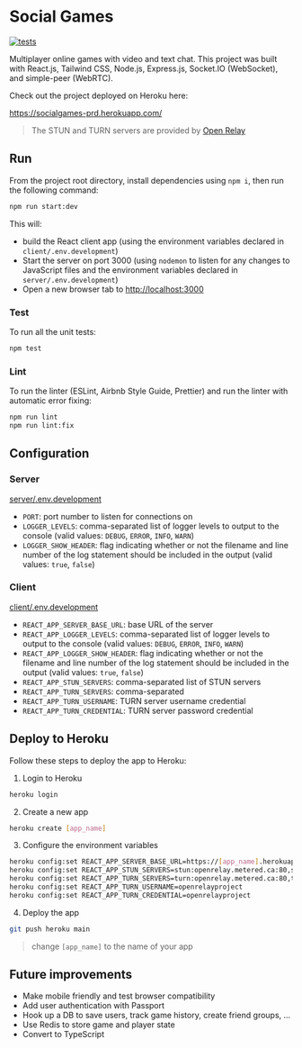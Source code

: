 
# Social Games

[![tests](https://github.com/peterrhodesdev/social-games/workflows/tests/badge.svg)](https://github.com/peterrhodesdev/social-games/actions?query=workflow%3Atests)

Multiplayer online games with video and text chat. This project was built with React.js, Tailwind CSS, Node.js, Express.js, Socket.IO (WebSocket), and simple-peer (WebRTC).

Check out the project deployed on Heroku here:

<https://socialgames-prd.herokuapp.com/>

> The STUN and TURN servers are provided by [Open Relay](https://www.metered.ca/tools/openrelay/)

## Run

From the project root directory, install dependencies using `npm i`, then run the following command:

```bash
npm run start:dev
```

This will:

- build the React client app (using the environment variables declared in `client/.env.development`)
- Start the server on port 3000 (using `nodemon` to listen for any changes to JavaScript files and the environment variables declared in `server/.env.development`)
- Open a new browser tab to <http://localhost:3000>

### Test

To run all the unit tests:

```bash
npm test
```

### Lint

To run the linter (ESLint, Airbnb Style Guide, Prettier) and run the linter with automatic error fixing:

```bash
npm run lint
npm run lint:fix
```

## Configuration

### Server

[server/.env.development](https://github.com/peterrhodesdev/social-games/blob/main/server/.env.development)

- `PORT`: port number to listen for connections on
- `LOGGER_LEVELS`: comma-separated list of logger levels to output to the console (valid values: `DEBUG`, `ERROR`, `INFO`, `WARN`)
- `LOGGER_SHOW_HEADER`: flag indicating whether or not the filename and line number of the log statement should be included in the output (valid values: `true`, `false`)

### Client

[client/.env.development](https://github.com/peterrhodesdev/social-games/blob/main/client/.env.development)

- `REACT_APP_SERVER_BASE_URL`: base URL of the server
- `REACT_APP_LOGGER_LEVELS`: comma-separated list of logger levels to output to the console (valid values: `DEBUG`, `ERROR`, `INFO`, `WARN`)
- `REACT_APP_LOGGER_SHOW_HEADER`: flag indicating whether or not the filename and line number of the log statement should be included in the output (valid values: `true`, `false`)
- `REACT_APP_STUN_SERVERS`: comma-separated list of STUN servers
- `REACT_APP_TURN_SERVERS`: comma-separated
- `REACT_APP_TURN_USERNAME`: TURN server username credential
- `REACT_APP_TURN_CREDENTIAL`: TURN server password credential

## Deploy to Heroku

Follow these steps to deploy the app to Heroku:

1. Login to Heroku
```bash
heroku login
```
2.  Create a new app
```bash
heroku create [app_name]
```
3.  Configure the environment variables
```bash
heroku config:set REACT_APP_SERVER_BASE_URL=https://[app_name].herokuapp.com
heroku config:set REACT_APP_STUN_SERVERS=stun:openrelay.metered.ca:80,stun:stun4.l.google.com:19302
heroku config:set REACT_APP_TURN_SERVERS=turn:openrelay.metered.ca:80,turn:openrelay.metered.ca:443,turn:openrelay.metered.ca:443?transport=tcp
heroku config:set REACT_APP_TURN_USERNAME=openrelayproject
heroku config:set REACT_APP_TURN_CREDENTIAL=openrelayproject
```
4. Deploy the app
```bash
git push heroku main
```

> change `[app_name]` to the name of your app

## Future improvements

- Make mobile friendly and test browser compatibility
- Add user authentication with Passport
- Hook up a DB to save users, track game history, create friend groups, ...
- Use Redis to store game and player state
- Convert to TypeScript
